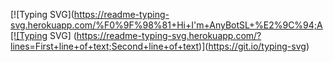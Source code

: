 [![Typing SVG](https://readme-typing-svg.herokuapp.com/%F0%9F%98%81+Hi+I'm+AnyBotSL+%E2%9C%94;A[![Typing SVG]                                                                             (https://readme-typing-svg.herokuapp.com/?lines=First+line+of+text;Second+line+of+text)](https://git.io/typing-svg)

